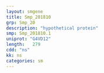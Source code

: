 ```yaml
---
layout: smgene
title: Smp_201810
grp: Smp_20
description: "hypothetical protein"
smp: Smp_201810.1
uniprot: "G4VD12"
length:   279
cdd: "ns"
kk: ns
categories: sm
---
```

